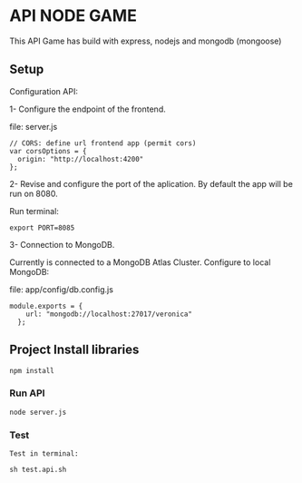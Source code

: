 
# API NODE GAME

This API Game has build with express, nodejs and mongodb (mongoose)

## Setup 

Configuration API:

1- Configure the endpoint of the frontend.

file: server.js
```
// CORS: define url frontend app (permit cors)
var corsOptions = {
  origin: "http://localhost:4200"
};
```

2- Revise and configure the port of the aplication. By default the app will be run on 8080.

Run terminal: 
```
export PORT=8085

```


3- Connection to MongoDB.

Currently is connected to a MongoDB Atlas Cluster. 
Configure to local MongoDB:

file: app/config/db.config.js
```
module.exports = {
    url: "mongodb://localhost:27017/veronica"
  };

```

## Project Install libraries
```
npm install
```

### Run API
```
node server.js
```

### Test
```
Test in terminal:

sh test.api.sh
```